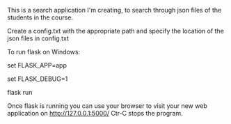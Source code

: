 This is a search application I'm creating, to search through json files of the students in the course.

Create a config.txt with the appropriate path and specify the location of the json files in config.txt

To run flask on Windows:

set FLASK_APP=app

set FLASK_DEBUG=1

flask run

Once flask is running you can use your browser to visit your new web application on http://127.0.0.1:5000/ 
Ctr-C stops the program.
